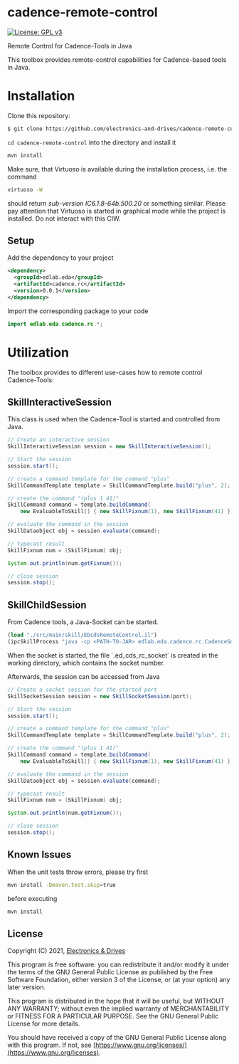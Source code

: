 # cadence-remote-control
[![License: GPL v3](https://img.shields.io/badge/License-GPLv3-blue.svg)](https://www.gnu.org/licenses/gpl-3.0)  

Remote Control for Cadence-Tools in Java

This toolbox provides remote-control capabilities for Cadence-based
tools in Java.

# Installation

Clone this repository:

```bash
$ git clone https://github.com/electronics-and-drives/cadence-remote-control.git
```

`cd cadence-remote-control` into the directory and install it

```bash
mvn install
```
Make sure, that Virtuoso is available during the 
installation process, i.e. the command
```bash
virtuoso -W
```
should return *sub-version  IC6.1.8-64b.500.20* or something similar.
Please pay attention that Virtuoso is started in graphical mode while
the project is installed.
Do not interact with this CIW.

## Setup
Add the dependency to your project

```xml
<dependency>
  <groupId>edlab.eda</groupId>
  <artifactId>cadence.rc</artifactId>
  <version>0.0.1</version>
</dependency>
```

Import the corresponding package to your code
```java
import edlab.eda.cadence.rc.*;
```

# Utilization

The toolbox provides to different use-cases how to remote control 
Cadence-Tools:

## SkillInteractiveSession
This class is used when the Cadence-Tool is started and controlled from Java.

```java
// Create an interactive session
SkillInteractiveSession session = new SkillInteractiveSession();

// Start the session
session.start();

// create a command template for the command "plus"
SkillCommandTemplate template = SkillCommandTemplate.build("plus", 2);

// create the command "(plus 1 41)"
SkillCommand command = template.buildCommand(
    new EvaluableToSkill[] { new SkillFixnum(1), new SkillFixnum(41) });

// evaluate the command in the session
SkillDataobject obj = session.evaluate(command);

// typecast result
SkillFixnum num = (SkillFixnum) obj;

System.out.println(num.getFixnum());

// close session
session.stop();
```

## SkillChildSession


From Cadence tools, a Java-Socket can be started.

```lisp
(load "./src/main/skill/EDcdsRemoteControl.il")
(ipcSkillProcess "java -cp <PATH-TO-JAR> edlab.eda.cadence.rc.CadenceSocket")
```

When the socket is started, the file ´.ed_cds_rc_socket´ is created in the
working directory, which contains the socket number.

Afterwards, the session can be accessed from Java

```java
// Create a socket session for the started port
SkillSocketSession session = new SkillSocketSession(port);

// Start the session
session.start();

// create a command template for the command "plus"
SkillCommandTemplate template = SkillCommandTemplate.build("plus", 2);

// create the command "(plus 1 41)"
SkillCommand command = template.buildCommand(
    new EvaluableToSkill[] { new SkillFixnum(1), new SkillFixnum(41) });

// evaluate the command in the session
SkillDataobject obj = session.evaluate(command);

// typecast result
SkillFixnum num = (SkillFixnum) obj;

System.out.println(num.getFixnum());

// close session
session.stop();
```

## Known Issues

When the unit tests throw errors, please try first
```bash
mvn install -Dmaven.test.skip=true
```
before executing
```bash
mvn install
```

## License

Copyright (C) 2021, [Electronics & Drives](https://www.electronics-and-drives.de/)

This program is free software: you can redistribute it and/or modify
it under the terms of the GNU General Public License as published by
the Free Software Foundation, either version 3 of the License, or
(at your option) any later version.

This program is distributed in the hope that it will be useful,
but WITHOUT ANY WARRANTY; without even the implied warranty of
MERCHANTABILITY or FITNESS FOR A PARTICULAR PURPOSE.  See the
GNU General Public License for more details.

You should have received a copy of the GNU General Public License
along with this program. If not, see 
[https://www.gnu.org/licenses/](https://www.gnu.org/licenses).